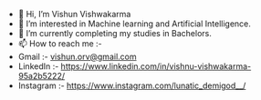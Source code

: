 - 👋 Hi, I’m Vishun Vishwakarma
- 👀 I’m interested in Machine learning and Artificial Intelligence.
- 🌱 I’m currently completing my studies in Bachelors.
- 📫 How to reach me :-
- Gmail :- vishun.orv@gmail.com
- LinkedIn :- https://www.linkedin.com/in/vishnu-vishwakarma-95a2b5222/
- Instagram :- https://www.instagram.com/lunatic_demigod__/ 

<!---
Vishun-Projects/Vishun-Projects is a ✨ special ✨ repository because its `README.md` (this file) appears on your GitHub profile.
You can click the Preview link to take a look at your changes.
--->
